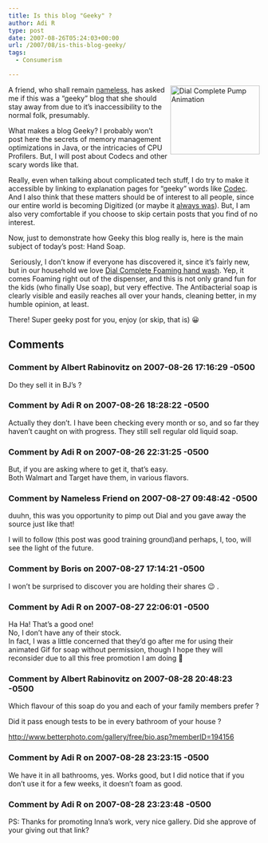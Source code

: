 ```yaml
---
title: Is this blog "Geeky" ?
author: Adi R
type: post
date: 2007-08-26T05:24:03+00:00
url: /2007/08/is-this-blog-geeky/
tags:
  - Consumerism

---
```

<img style="border-right: 0px; border-top: 0px; border-left: 0px; border-bottom: 0px" height="138" alt="Dial Complete Pump Animation" src="https://i2.wp.com/www.adir1.com//uploads/2007/08/dcomplete-animation-pump.gif?resize=179%2C138" width="179" align="right" border="0" data-recalc-dims="1" /> A friend, who shall remain <a href="http://zheka1.livejournal.com/" target="_blank">nameless</a>, has asked me if this was a &#8220;geeky&#8221; blog that she should stay away from due to it&#8217;s inaccessibility to the normal folk, presumably.

What makes a blog Geeky? I probably won&#8217;t post here the secrets of memory management optimizations in Java, or the intricacies of CPU Profilers. But, I will post about Codecs and other scary words like that.

Really, even when talking about complicated tech stuff, I do try to make it accessible by linking to explanation pages for &#8220;geeky&#8221; words like <a href="http://en.wikipedia.org/wiki/Codec" target="_blank">Codec</a>. And I also think that these matters should be of interest to all people, since our entire world is becoming Digitized (or maybe it <a href="http://www.simulation-argument.com/" target="_blank">always was</a>). But, I am also very comfortable if you choose to skip certain posts that you find of no interest.

Now, just to demonstrate how Geeky this blog really is, here is the main subject of today&#8217;s post: Hand Soap.

&nbsp;Seriously, I don&#8217;t know if everyone has discovered it, since it&#8217;s fairly new, but in our household we love <a href="http://www.dialcorp.com/index.cfm?page_id=74" target="_blank">Dial Complete Foaming hand wash</a>. Yep, it comes Foaming right out of the dispenser, and this is not only grand fun for the kids (who finally Use soap), but very effective. The Antibacterial soap is clearly visible and easily reaches all over your hands, cleaning better, in my humble opinion, at least.

There! Super geeky post for you, enjoy (or skip, that is) 😀</p>

## Comments

### Comment by Albert Rabinovitz on 2007-08-26 17:16:29 -0500
Do they sell it in BJ&#8217;s ?

### Comment by Adi R on 2007-08-26 18:28:22 -0500
Actually they don&#8217;t. I have been checking every month or so, and so far they haven&#8217;t caught on with progress. They still sell regular old liquid soap.

### Comment by Adi R on 2007-08-26 22:31:25 -0500
But, if you are asking where to get it, that&#8217;s easy.  
Both Walmart and Target have them, in various flavors.

### Comment by Nameless Friend on 2007-08-27 09:48:42 -0500
duuhn, this was you opportunity to pimp out Dial and you gave away the source just like that!

I will to follow (this post was good training ground)and perhaps, I, too, will see the light of the future.

### Comment by Boris on 2007-08-27 17:14:21 -0500
I won&#8217;t be surprised to discover you are holding their shares 😉 .

### Comment by Adi R on 2007-08-27 22:06:01 -0500
Ha Ha! That&#8217;s a good one!  
No, I don&#8217;t have any of their stock.  
In fact, I was a little concerned that they&#8217;d go after me for using their animated Gif for soap without permission, though I hope they will reconsider due to all this free promotion I am doing 🙂

### Comment by Albert Rabinovitz on 2007-08-28 20:48:23 -0500
Which flavour of this soap do you and each of your family members prefer ?

Did it pass enough tests to be in every bathroom of your house ?

<a href="http://www.betterphoto.com/gallery/free/bio.asp?memberID=194156" rel="nofollow ugc">http://www.betterphoto.com/gallery/free/bio.asp?memberID=194156</a>

### Comment by Adi R on 2007-08-28 23:23:15 -0500
We have it in all bathrooms, yes. Works good, but I did notice that if you don&#8217;t use it for a few weeks, it doesn&#8217;t foam as good.

### Comment by Adi R on 2007-08-28 23:23:48 -0500
PS: Thanks for promoting Inna&#8217;s work, very nice gallery. Did she approve of your giving out that link?